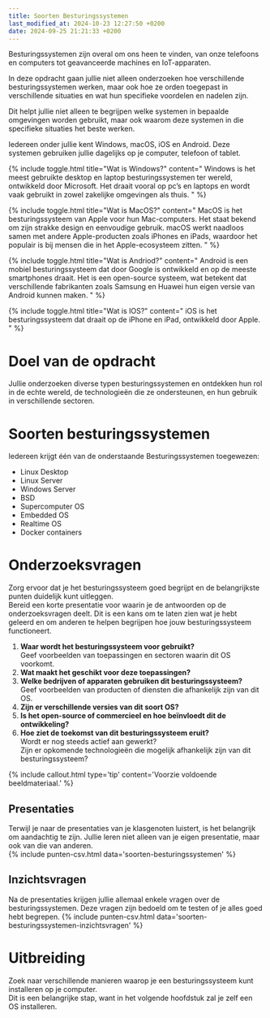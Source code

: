 ```yaml
---
title: Soorten Besturingssystemen
last_modified_at: 2024-10-23 12:27:50 +0200
date: 2024-09-25 21:21:33 +0200
---
```



Besturingssystemen zijn overal om ons heen te vinden, van onze telefoons en computers tot geavanceerde machines en IoT-apparaten.

In deze opdracht gaan jullie niet alleen onderzoeken hoe verschillende besturingssystemen werken, maar ook hoe ze orden toegepast in verschillende situaties en wat hun specifieke voordelen en nadelen zijn.

Dit helpt jullie niet alleen te begrijpen welke systemen in bepaalde omgevingen worden gebruikt, maar ook waarom deze systemen in die specifieke situaties het beste werken.

Iedereen onder jullie kent Windows, macOS, iOS en Android. Deze systemen gebruiken jullie dagelijks op je computer, telefoon of tablet.

{% include toggle.html title="Wat is Windows?" content="
Windows is het meest gebruikte desktop en laptop besturingssystemen ter wereld, ontwikkeld door Microsoft. Het draait vooral op pc’s en laptops en wordt vaak gebruikt in zowel zakelijke omgevingen als thuis.
" %}

{% include toggle.html title="Wat is MacOS?" content="
MacOS is het besturingssysteem van Apple voor hun Mac-computers. Het staat bekend om zijn strakke design en eenvoudige gebruik. macOS werkt naadloos samen met andere Apple-producten zoals iPhones en iPads, waardoor het populair is bij mensen die in het Apple-ecosysteem zitten.
" %}

{% include toggle.html title="Wat is Andriod?" content="
Android is een mobiel besturingssysteem dat door Google is ontwikkeld en op de meeste smartphones draait. Het is een open-source systeem, wat betekent dat verschillende fabrikanten zoals Samsung en Huawei hun eigen versie van Android kunnen maken.
" %}

{% include toggle.html title="Wat is IOS?" content="
iOS is het besturingssysteem dat draait op de iPhone en iPad, ontwikkeld door Apple.
" %}

# Doel van de opdracht

Jullie onderzoeken diverse typen besturingssystemen en ontdekken hun rol in de echte wereld, de technologieën die ze ondersteunen, en hun gebruik in verschillende sectoren.

# Soorten besturingssystemen

Iedereen krijgt één van de onderstaande Besturingssystemen toegewezen:
- Linux Desktop
- Linux Server
- Windows Server
- BSD
- Supercomputer OS
- Embedded OS
- Realtime OS
- Docker containers

# Onderzoeksvragen

Zorg ervoor dat je het besturingssysteem goed begrijpt en de belangrijkste punten duidelijk kunt uitleggen.  
Bereid een korte presentatie voor waarin je de antwoorden op de onderzoeksvragen deelt. Dit is een kans om te laten zien wat je hebt geleerd en om anderen te helpen begrijpen hoe jouw besturingssysteem functioneert.

1. **Waar wordt het besturingssysteem voor gebruikt?**  
    Geef voorbeelden van toepassingen en sectoren waarin dit OS voorkomt.
2. **Wat maakt het geschikt voor deze toepassingen?**  
3. **Welke bedrijven of apparaten gebruiken dit besturingssysteem?**  
    Geef voorbeelden van producten of diensten die afhankelijk zijn van dit OS.
4. **Zijn er verschillende versies van dit soort OS?**
5. **Is het open-source of commercieel en hoe beïnvloedt dit de ontwikkeling?**
6. **Hoe ziet de toekomst van dit besturingssysteem eruit?**  
    Wordt er nog steeds actief aan gewerkt?  
    Zijn er opkomende technologieën die mogelijk afhankelijk zijn van dit besturingssysteem?

{% include callout.html type='tip' content='Voorzie voldoende beeldmateriaal.' %}

## Presentaties

Terwijl je naar de presentaties van je klasgenoten luistert, is het belangrijk om aandachtig te zijn. Jullie leren niet alleen van je eigen presentatie, maar ook van die van anderen.  
{% include punten-csv.html data='soorten-besturingssystemen' %}

## Inzichtsvragen

Na de presentaties krijgen jullie allemaal enkele vragen over de besturingssystemen. Deze vragen zijn bedoeld om te testen of je alles goed hebt begrepen.
{% include punten-csv.html data='soorten-besturingssystemen-inzichtsvragen' %}

# Uitbreiding

Zoek naar verschillende manieren waarop je een besturingssysteem kunt installeren op je computer.  
Dit is een belangrijke stap, want in het volgende hoofdstuk zal je zelf een OS installeren.
